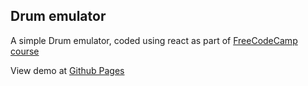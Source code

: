 ## Drum emulator

A simple Drum emulator, coded using react as part of <a href="https://www.freecodecamp.org/learn/front-end-libraries/front-end-libraries-projects/build-a-drum-machine">FreeCodeCamp course</a>

View demo at <a href="https://matyd356.github.io/drumFun/">Github Pages</a>
